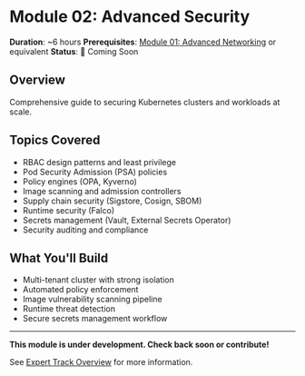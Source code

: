 # Module 02: Advanced Security

**Duration**: ~6 hours
**Prerequisites**: [Module 01: Advanced Networking](../01-advanced-networking/README.md) or equivalent
**Status**: 📝 Coming Soon

## Overview

Comprehensive guide to securing Kubernetes clusters and workloads at scale.

## Topics Covered

- RBAC design patterns and least privilege
- Pod Security Admission (PSA) policies
- Policy engines (OPA, Kyverno)
- Image scanning and admission controllers
- Supply chain security (Sigstore, Cosign, SBOM)
- Runtime security (Falco)
- Secrets management (Vault, External Secrets Operator)
- Security auditing and compliance

## What You'll Build

- Multi-tenant cluster with strong isolation
- Automated policy enforcement
- Image vulnerability scanning pipeline
- Runtime threat detection
- Secure secrets management workflow

---

**This module is under development. Check back soon or contribute!**

See [Expert Track Overview](../README.md) for more information.
